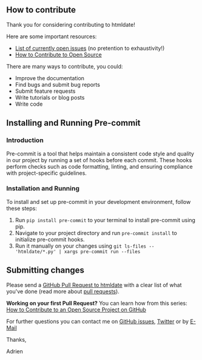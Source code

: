 ## How to contribute

Thank you for considering contributing to htmldate!

Here are some important resources:

- [List of currently open issues](https://github.com/adbar/htmldate/issues) (no pretention to exhaustivity!)
- [How to Contribute to Open Source](https://opensource.guide/how-to-contribute/)

There are many ways to contribute, you could:

- Improve the documentation
- Find bugs and submit bug reports
- Submit feature requests
- Write tutorials or blog posts
- Write code

## Installing and Running Pre-commit

### Introduction

Pre-commit is a tool that helps maintain a consistent code style and quality in our project by running a set of hooks before each commit. These hooks perform checks such as code formatting, linting, and ensuring compliance with project-specific guidelines.

### Installation and Running

To install and set up pre-commit in your development environment, follow these steps:

1. Run `pip install pre-commit` to your terminal to install pre-commit using pip.
2. Navigate to your project directory and run `pre-commit install` to initialize pre-commit hooks.
3. Run it manually on your changes using `git ls-files -- 'htmldate/*.py' | xargs pre-commit run --files`

## Submitting changes

Please send a [GitHub Pull Request to htmldate](https://github.com/adbar/htmldate/pull/new/master) with a clear list of what you've done (read more about [pull requests](http://help.github.com/pull-requests/)).

**Working on your first Pull Request?** You can learn how from this series: [How to Contribute to an Open Source Project on GitHub](https://egghead.io/series/how-to-contribute-to-an-open-source-project-on-github)

For further questions you can contact me on [GitHub issues](https://github.com/adbar/htmldate/issues), [Twitter](https://twitter.com/adbarbaresi) or by [E-Mail](http://adrien.barbaresi.eu/contact.html)

Thanks,

Adrien
